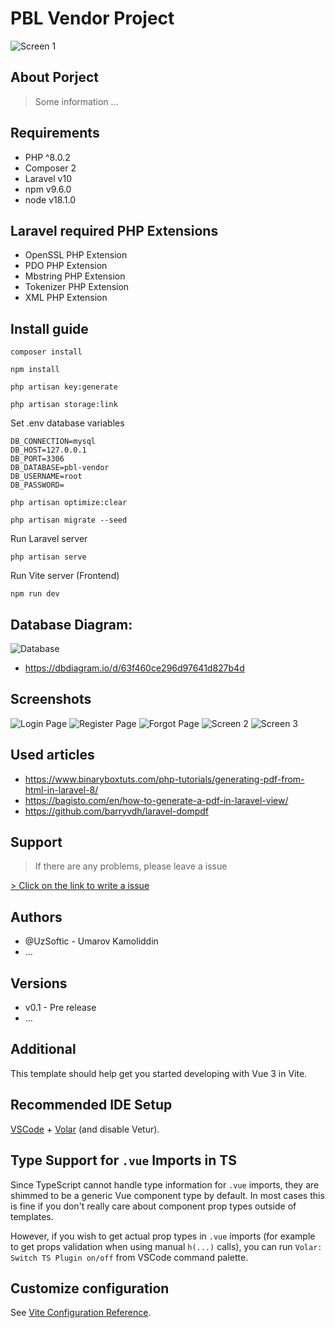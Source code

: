 # PBL Vendor Project

![Screen 1](.github/images/screen-1.png)

## About Porject
> Some information ...

## Requirements
- PHP ^8.0.2
- Composer 2
- Laravel v10
- npm v9.6.0
- node v18.1.0

## Laravel required PHP Extensions
- OpenSSL PHP Extension
- PDO PHP Extension
- Mbstring PHP Extension
- Tokenizer PHP Extension
- XML PHP Extension

## Install guide

```shell
composer install
```

```shell
npm install
```

```shell
php artisan key:generate
```

```shell
php artisan storage:link
```

Set .env database variables
```dotenv
DB_CONNECTION=mysql
DB_HOST=127.0.0.1
DB_PORT=3306
DB_DATABASE=pbl-vendor
DB_USERNAME=root
DB_PASSWORD=
```

```shell
php artisan optimize:clear
```

```shell
php artisan migrate --seed
```

Run Laravel server
```shell
php artisan serve
```

Run Vite server (Frontend)
```shell
npm run dev
```

## Database Diagram:
![Database](.github/images/database.png)
- https://dbdiagram.io/d/63f460ce296d97641d827b4d

## Screenshots
![Login Page](.github/images/login.png)
![Register Page](.github/images/register.png)
![Forgot Page](.github/images/forgot.png)
![Screen 2](.github/images/screen-2.png)
![Screen 3](.github/images/screen-3.png)


## Used articles
- https://www.binaryboxtuts.com/php-tutorials/generating-pdf-from-html-in-laravel-8/
- https://bagisto.com/en/how-to-generate-a-pdf-in-laravel-view/
- https://github.com/barryvdh/laravel-dompdf

## Support
> If there are any problems, please leave a issue
>
[ > Click on the link to write a issue](https://github.com/KIUT-Projects/pbl-vendor/issues)

## Authors
- @UzSoftic - Umarov Kamoliddin
- ...

## Versions
- v0.1 - Pre release
- ...

## Additional

This template should help get you started developing with Vue 3 in Vite.

## Recommended IDE Setup

[VSCode](https://code.visualstudio.com/) + [Volar](https://marketplace.visualstudio.com/items?itemName=johnsoncodehk.volar) (and disable Vetur).

## Type Support for `.vue` Imports in TS

Since TypeScript cannot handle type information for `.vue` imports, they are shimmed to be a generic Vue component type by default. In most cases this is fine if you don't really care about component prop types outside of templates.

However, if you wish to get actual prop types in `.vue` imports (for example to get props validation when using manual `h(...)` calls), you can run `Volar: Switch TS Plugin on/off` from VSCode command palette.

## Customize configuration

See [Vite Configuration Reference](https://vitejs.dev/config/).
